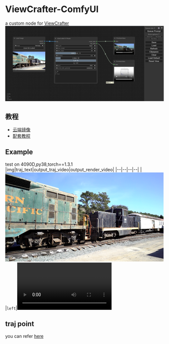 # ViewCrafter-ComfyUI
a custom node for [ViewCrafter](https://github.com/Drexubery/ViewCrafter)
![](./doc/web.png)
## 教程
- [云端镜像](https://www.xiangongyun.com/image/detail/c37b0344-4ec0-4c78-8ca8-1866f166bb89)
- [配套教程](https://www.bilibili.com/video/BV1JstXeyEnx/)
  
## Example
test on 4090D,py38,torch==1.3.1
|img|traj_text|output_traj_video|output_render_video|
|--|--|--|--|
|![](./doc/train.png)|`left`|<video src="https://github.com/user-attachments/assets/03f976f7-ab4c-4796-a76c-c544d0ce4fdb" /> | <video src="https://github.com/user-attachments/assets/28fbad0f-74c7-4efd-8786-fe80f3403d1b" />|
|![](./doc/train.png)|`loop1`|<video src="https://github.com/user-attachments/assets/1b1f9a3b-2094-4b03-9150-25629929f360" /> | <video src="https://github.com/user-attachments/assets/63b2cbf5-647f-44ed-8f8f-07b76e3bb701" />|


## traj point
you can refer [here](https://github.com/Drexubery/ViewCrafter/blob/main/docs/render_help.md)
